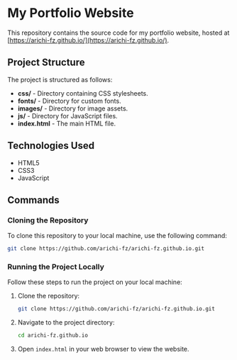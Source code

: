 
# My Portfolio Website

This repository contains the source code for my portfolio website, hosted at [https://arichi-fz.github.io/](https://arichi-fz.github.io/).

## Project Structure

The project is structured as follows:

- **css/** - Directory containing CSS stylesheets.
- **fonts/** - Directory for custom fonts.
- **images/** - Directory for image assets.
- **js/** - Directory for JavaScript files.
- **index.html** - The main HTML file.

## Technologies Used

- HTML5
- CSS3
- JavaScript

## Commands

### Cloning the Repository

To clone this repository to your local machine, use the following command:

```bash
git clone https://github.com/arichi-fz/arichi-fz.github.io.git
```

### Running the Project Locally

Follow these steps to run the project on your local machine:

1. Clone the repository:
   ```bash
   git clone https://github.com/arichi-fz/arichi-fz.github.io.git
   ```

2. Navigate to the project directory:
   ```bash
   cd arichi-fz.github.io
   ```

3. Open `index.html` in your web browser to view the website.
